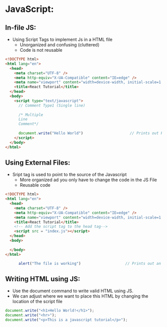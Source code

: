 # JavaScript:
## In-file JS:
- Using Script Tags to implement Js in a HTML file
  - Unorganized and confusing (cluttered)
  - Code is not reusable

```html
<!DOCTYPE html>
<html lang="en">
  <head>
    <meta charset="UTF-8" />
    <meta http-equiv="X-UA-Compatible" content="IE=edge" />
    <meta name="viewport" content="width=device-width, initial-scale=1.0" />
    <title>React Tutorial</title>
  </head>
  <body>
    <script type="text/javascript">
      // Comment Type1 (Single line)
      
      /* Multiple
      Line
      Comment*/
      
      document.write("Hello World")                     // Prints out Hello World on the WB
    </script>
  </body>
</html>
```

## Using External Files:
- Sript tag is used to point to the source of the Javascript
  - More organized ad you only have to change the code in the JS File
  - Reusable code

```html
<!DOCTYPE html>
<html lang="en">
  <head>
    <meta charset="UTF-8" />
    <meta http-equiv="X-UA-Compatible" content="IE=edge" />
    <meta name="viewport" content="width=device-width, initial-scale=1.0" />
    <title>React Tutorial</title>
    <!-- Add the script tag to the head tag-->
    <script src = "index.js"></script>
  </head>
  <body>
    
  </body>
</html>
```
```js
      alert("The file is working")                    // Prints out an alert in the WB with the perticular message
```

## Writing HTML using JS:
- Use the document command to write valid HTML using JS.
- We can adjust where we want to place this HTML by changing the location of the script file
```js
document.write("<h1>Hello World!</h1>");
document.write("<hr>");
document.write("<p>This is a javascript tutorial</p>");
```
